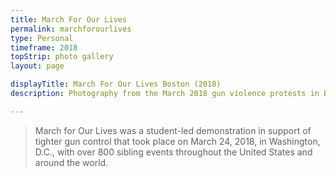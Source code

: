 ```yaml
---
title: March For Our Lives
permalink: marchforourlives
type: Personal
timeframe: 2018
topStrip: photo gallery
layout: page

displayTitle: March For Our Lives Boston (2018)
description: Photography from the March 2018 gun violence protests in Boston.

---
```


> March for Our Lives was a student-led demonstration in support of tighter gun control that took place on March 24, 2018, in Washington, D.C., with over 800 sibling events throughout the United States and around the world.

